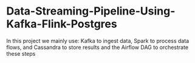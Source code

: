 # Data-Streaming-Pipeline-Using-Kafka-Flink-Postgres

In this project we mainly use: Kafka to ingest data, Spark to process data flows, and Cassandra to store results and the Airflow DAG to orchestrate these steps